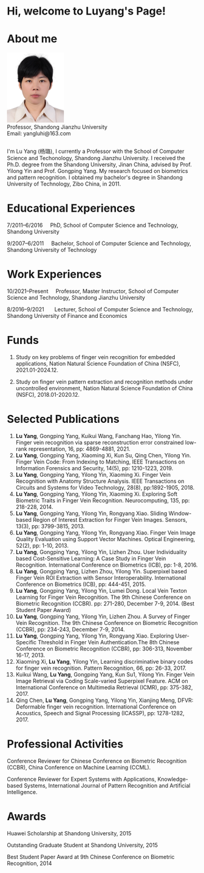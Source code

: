 # Hi, welcome to Luyang's Page!
# About me 
<table border="0">
  <tr>
      <img src="/luyangb.JPG" width="150" high="150">
      <br>Professor, Shandong Jianzhu University
      <br>Email: yangluhi@163.com
  </tr>
 </table>
  I'm Lu Yang (杨璐), I currently a Professor with the School of Computer Science and Techonology, Shandong Jianzhu University. I received the Ph.D. degree from the Shandong University, Jinan China, advised by Prof. Yilong Yin and Prof. Gongping Yang. My research focused on biometrics and pattern recognition. I obtained my bachelor's degree in Shandong University of Technology, Zibo China, in 2011.  
  
# Educational Experiences
7/2011–6/2016 &nbsp;&nbsp;&nbsp; PhD, School of Computer Science and Technology, Shandong University

9/2007–6/2011 &nbsp;&nbsp;&nbsp; Bachelor, School of Computer Science and Technology, Shandong University of Technology

# Work Experiences
10/2021–Present	&nbsp;&nbsp;&nbsp; Professor, Master Instructor, School of Computer Science and Technology, Shandong Jianzhu University

8/2016–9/2021 &nbsp;&nbsp;&nbsp;&nbsp;&nbsp; Lecturer, School of Computer Science and Technology, Shandong University of Finance and Economics

# Funds
1. Study on key problems of finger vein recognition for embedded applications, Nation Natural Science Foundation of China (NSFC), 2021.01-2024.12.

2. Study on finger vein pattern extraction and recognition methods under uncontrolled environment, Nation Natural Science Foundation of China (NSFC), 2018.01-2020.12.

# Selected Publications
1. **Lu Yang**, Gongping Yang, Kuikui Wang, Fanchang Hao, Yilong Yin. Finger vein recognition via sparse reconstruction error constrained low-rank representation, 16, pp: 4869-4881, 2021. 
2. **Lu Yang**, Gongping Yang, Xiaoming Xi, Kun Su, Qing Chen, Yilong Yin. Finger Vein Code: From Indexing to Matching, IEEE Transactions on Information Forensics and Security, 14(5), pp: 1210-1223, 2019. 
3. **Lu Yang**, Gongping Yang, Yilong Yin, Xiaoming Xi. Finger Vein Recognition with Anatomy Structure Analysis. IEEE Transactions on Circuits and Systems for Video Technology, 28(8), pp:1892-1905, 2018. 
4. **Lu Yang**, Gongping Yang, Yilong Yin, Xiaoming Xi. Exploring Soft Biometric Traits in Finger Vein Recognition. Neurocomputing, 135, pp: 218-228, 2014. 
5. **Lu Yang**, Gongping Yang, Yilong Yin, Rongyang Xiao. Sliding Window-based Region of Interest Extraction for Finger Vein Images. Sensors, 13(3), pp: 3799-3815, 2013. 
6. **Lu Yang**, Gongping Yang, Yilong Yin, Rongyang Xiao. Finger Vein Image Quality Evaluation using Support Vector Machines. Optical Engineering, 52(2), pp: 1-10, 2013. 
7. **Lu Yang**, Gongping Yang, Yilong Yin, Lizhen Zhou. User Individuality based Cost-Sensitive Learning: A Case Study in Finger Vein Recognition. International Conference on Biometrics (ICB), pp: 1-8, 2016.
8. **Lu Yang**, Gongping Yang, Lizhen Zhou, Yilong Yin. Superpixel based Finger Vein ROI Extraction with Sensor Interoperability. International Conference on Biometrics (ICB), pp: 444-451, 2015.
9. **Lu Yang**, Gongping Yang, Yilong Yin, Lumei Dong. Local Vein Texton Learning for Finger Vein Recognition. The 9th Chinese Conference on Biometric Recognition (CCBR). pp: 271-280, December 7-9, 2014. (Best Student Paper Award) 
10. **Lu Yang**, Gongping Yang, Yilong Yin, Lizhen Zhou. A Survey of Finger Vein Recognition. The 9th Chinese Conference on Biometric Recognition (CCBR), pp: 234-243, December 7-9, 2014.
11. **Lu Yang**, Gongping Yang, Yilong Yin, Rongyang Xiao. Exploring User-Specific Threshold in Finger Vein Authentication.The 8th Chinese Conference on Biometric Recognition (CCBR), pp: 306-313, November 16-17, 2013.
12. Xiaoming Xi, **Lu Yang**, Yilong Yin, Learning discriminative binary codes for finger vein recognition. Pattern Recognition, 66, pp: 26-33, 2017.
13. Kuikui Wang, **Lu Yang**, Gongping Yang, Kun Su1, Yilong Yin. Finger Vein Image Retrieval via Coding Scale-varied Superpixel Feature. ACM on International Conference on Multimedia Retrieval (ICMR), pp: 375-382, 2017. 
14. Qing Chen, **Lu Yang**, Gongping Yang, Yilong Yin, Xianjing Meng, DFVR: Deformable finger vein recognition. International Conference on Acoustics, Speech and Signal Processing (ICASSP), pp: 1278-1282, 2017.

# Professional Activities
Conference Reviewer for Chinese Conference on Biometric Recognition (CCBR), China Conference on Machine Learning (CCML).

Conference Reviewer for Expert Systems with Applications, Knowledge-based Systems, International Journal of Pattern Recognition and Artificial Intelligence.

# Awards
Huawei Scholarship at Shandong University, 2015

Outstanding Graduate Student at Shandong University, 2015

Best Student Paper Award at 9th Chinese Conference on Biometric Recognition, 2014
